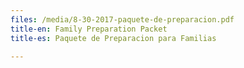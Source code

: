 ```yaml
---
files: /media/8-30-2017-paquete-de-preparacion.pdf
title-en: Family Preparation Packet
title-es: Paquete de Preparacion para Familias

---
```

